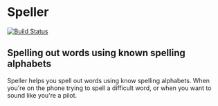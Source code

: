 # Speller

[![Build Status](https://travis-ci.org/jeanetienne/Speller.svg?branch=develop)](https://travis-ci.org/jeanetienne/Speller)

## Spelling out words using known spelling alphabets
Speller helps you spell out words using know spelling alphabets. 
When you're on the phone trying to spell a difficult word, or when you want to sound like you're a pilot.

